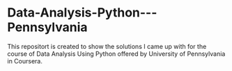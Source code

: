 ﻿# Data-Analysis-Python---Pennsylvania
This repositort is created to show the solutions I came up with for the course of Data Analysis Using Python offered by University of Pennsylvania in Coursera.
